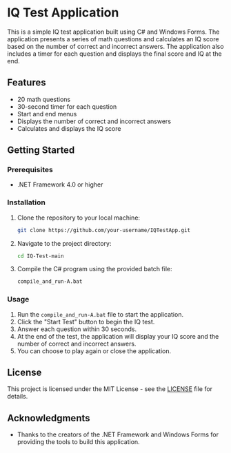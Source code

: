 # IQ Test Application

This is a simple IQ test application built using C# and Windows Forms. The application presents a series of math questions and calculates an IQ score based on the number of correct and incorrect answers. The application also includes a timer for each question and displays the final score and IQ at the end.

## Features

- 20 math questions
- 30-second timer for each question
- Start and end menus
- Displays the number of correct and incorrect answers
- Calculates and displays the IQ score

## Getting Started

### Prerequisites

- .NET Framework 4.0 or higher

### Installation

1. Clone the repository to your local machine:
    ```sh
    git clone https://github.com/your-username/IQTestApp.git
    ```

2. Navigate to the project directory:
    ```sh
    cd IQ-Test-main
    ```

3. Compile the C# program using the provided batch file:
    ```sh
    compile_and_run-A.bat
    ```

### Usage

1. Run the `compile_and_run-A.bat` file to start the application.
2. Click the "Start Test" button to begin the IQ test.
3. Answer each question within 30 seconds.
4. At the end of the test, the application will display your IQ score and the number of correct and incorrect answers.
5. You can choose to play again or close the application.

## License

This project is licensed under the MIT License - see the [LICENSE](LICENSE) file for details.

## Acknowledgments

- Thanks to the creators of the .NET Framework and Windows Forms for providing the tools to build this application.
